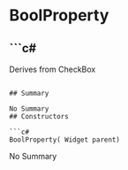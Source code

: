 # BoolProperty

## ```c#
Derives from CheckBox
```

## Summary

No Summary
## Constructors

```c#
BoolProperty( Widget parent) 
```
No Summary
